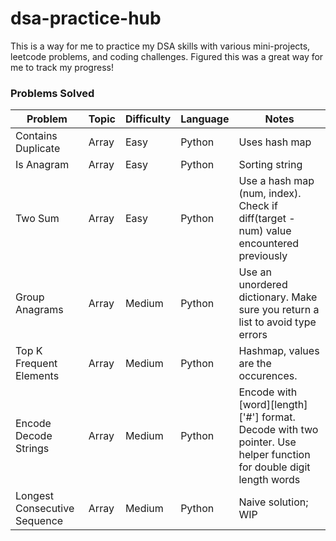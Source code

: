# dsa-practice-hub
This is a way for me to practice my DSA skills with various mini-projects, leetcode problems, and coding challenges.
Figured this was a great way for me to track my progress!


### Problems Solved
|       Problem      | Topic | Difficulty | Language | Notes |
|--------------------|-------|------------|----------|-------|
| Contains Duplicate | Array |    Easy    |  Python  | Uses hash map |
| Is Anagram | Array |    Easy    |  Python  | Sorting string |
| Two Sum | Array | Easy | Python | Use a hash map (num, index). Check if diff(target - num) value encountered previously |
| Group Anagrams | Array | Medium | Python | Use an unordered dictionary. Make sure you return a list to avoid type errors |
| Top K Frequent Elements | Array | Medium | Python | Hashmap, values are the occurences. |
| Encode Decode Strings | Array | Medium | Python | Encode with [word][length]['#'] format. Decode with two pointer. Use helper function for double digit length words |
| Longest Consecutive Sequence | Array | Medium | Python | Naive solution; WIP |